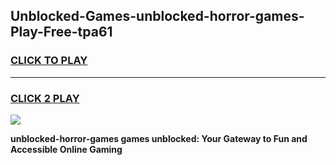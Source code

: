 
## Unblocked-Games-unblocked-horror-games-Play-Free-tpa61
<h3>
<a href="https://premium76.site?title=unblocked-horror-games&ref=18A1">CLICK TO PLAY</a></h3>
<hr>

<h3>
<a href="https://premium76.site?title=unblocked-horror-games&ref=18A1">CLICK 2 PLAY</a>
  
</h3>

<a href="https://premium76.site?title=unblocked-horror-games&ref=18A1"><img src="https://clearcache.store/games.png"></a>


**unblocked-horror-games games unblocked: Your Gateway to Fun and Accessible Online Gaming**
